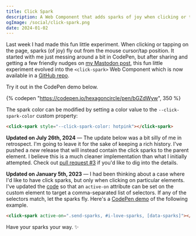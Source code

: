 ```yaml
---
title: Click Spark
description: A Web Component that adds sparks of joy when clicking or tapping on the page.
ogImage: /social/click-spark.png
date: 2024-01-02
---
```


Last week I had made this fun little experiment. When clicking or tapping on the page, sparks (of joy) fly out from the mouse cursor/tap position. It started with me just messing around a bit in CodePen, but after sharing and getting a few friendly nudges on [my Mastodon post](https://mastodon.social/@hexagoncircle@fosstodon.org/111659424760546483), this fun little experiment evolved into the `<click-spark>` Web Component which is now available in a [GitHub repo](https://github.com/hexagoncircle/click-spark).

Try it out in the CodePen demo below.

{% codepen "https://codepen.io/hexagoncircle/pen/bGZdWyw", 350 %}

The spark color can be modified by setting a color value to the `--click-spark-color` custom property:

```html
<click-spark style="--click-spark-color: hotpink"></click-spark>
```

**Updated on July 26th, 2024** — The update below was a bit silly of me in retrospect. I'm going to leave it for the sake of keeping a rich history. I've pushed a _new_ release that will instead contain the click sparks to the parent element. I believe this is a much cleaner implementation than what I initially attempted. Check out [pull request #3](https://github.com/hexagoncircle/click-spark/pull/3) if you'd like to dig into the details.

**Updated on January 5th, 2023** — I had been thinking about a case where I'd like to have click sparks, but only when clicking on particular elements. I've updated the [code](https://github.com/hexagoncircle/click-spark) so that an `active-on` attribute can be set on the custom element to target a comma-separated list of selectors. If any of the selectors match, let the sparks fly. Here's a [CodePen demo](https://codepen.io/hexagoncircle/pen/rNReOPd) of the following example.

```html
<click-spark active-on=".send-sparks, #i-love-sparks, [data-sparks]"></click-spark>
```

Have your sparks your way. ✨


